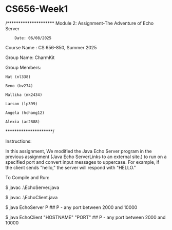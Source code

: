 ﻿# CS656-Week1
/*********************
        Module 2: Assignment-The Adventure of Echo Server
        
        Date: 06/08/2025
        
Course Name : CS 656-850, Summer 2025

Group Name:  CharmKit 

Group Members:

    Nat (nl338)
    
    Beno (bv274)
    
    Mallika (mk2434)
    
    Larson (lp399)
    
    Angela (hchang12)
    
    Alexia (ac2888)

*********************/

Instructions:

In this assignment, We modified the Java Echo Server program in the previous assignment (Java Echo ServerLinks to an external site.)  to run on a specified port and convert input messages to uppercase. For example, if the client sends "hello," the server will respond with "HELLO." 

To Compile and Run:

$ javac .\EchoServer.java

$ javac .\EchoClient.java

$ java EchoServer P  ## P - any port between 2000 and 10000

$ java EchoClient "HOSTNAME"  "PORT"  ## P - any port between 2000 and 10000
